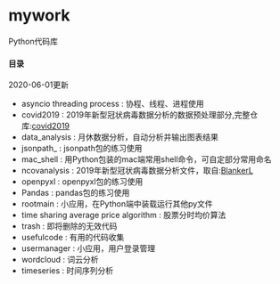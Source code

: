 # mywork
Python代码库
 
#### 目录
2020-06-01更新
- asyncio threading process : 协程、线程、进程使用
- covid2019 : 2019年新型冠状病毒数据分析的数据预处理部分,完整仓库:[covid2019](https://github.com/joeybaba/covid2019_release)
- data_analysis : 月休数据分析，自动分析并输出图表结果
- jsonpath_ : jsonpath包的练习使用
- mac_shell : 用Python包装的mac端常用shell命令，可自定部分常用命名
- ncovanalysis : 2019年新型冠状病毒数据分析文件，取自:[BlankerL](https://github.com/BlankerL/DXY-COVID-19-Data)
- openpyxl : openpyxl包的练习使用
- Pandas : pandas包的练习使用
- rootmain : 小应用，在Python端中装载运行其他py文件
- time sharing average price algorithm : 股票分时均价算法
- trash : 即将删除的无效代码
- usefulcode : 有用的代码收集
- usermanager : 小应用，用户登录管理
- wordcloud : 词云分析
- timeseries : 时间序列分析






 
 
